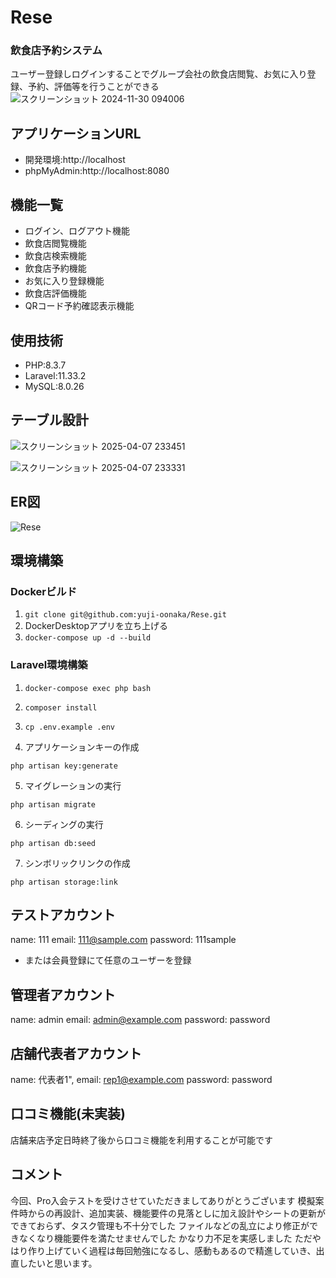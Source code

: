 # Rese 
### 飲食店予約システム
ユーザー登録しログインすることでグループ会社の飲食店閲覧、お気に入り登録、予約、評価等を行うことができる
![スクリーンショット 2024-11-30 094006](https://github.com/user-attachments/assets/5ae84db8-de2e-4fad-a8fb-b28a1937b20f)

## アプリケーションURL
- 開発環境:http://localhost  
- phpMyAdmin:http://localhost:8080

## 機能一覧
- ログイン、ログアウト機能
- 飲食店閲覧機能
- 飲食店検索機能
- 飲食店予約機能
- お気に入り登録機能
- 飲食店評価機能
- QRコード予約確認表示機能

## 使用技術
- PHP:8.3.7
- Laravel:11.33.2
- MySQL:8.0.26

## テーブル設計  
![スクリーンショット 2025-04-07 233451](https://github.com/user-attachments/assets/4c4b8d65-48ba-45ab-877f-e135209d5fea)

![スクリーンショット 2025-04-07 233331](https://github.com/user-attachments/assets/869ced62-89d1-4b62-9bee-a06a6c6eb9e0)



## ER図
![Rese](https://github.com/user-attachments/assets/19ff060f-9709-4288-8ce4-8783349d5e03)


## 環境構築  
### Dockerビルド
1. `git clone git@github.com:yuji-oonaka/Rese.git`
2. DockerDesktopアプリを立ち上げる
3. `docker-compose up -d --build`

### Laravel環境構築
1. `docker-compose exec php bash`
2. `composer install`
3. `cp .env.example .env`

4. アプリケーションキーの作成
```
php artisan key:generate
```
5. マイグレーションの実行
```
php artisan migrate
```
6. シーディングの実行
```
php artisan db:seed
```
7. シンボリックリンクの作成
```
php artisan storage:link
```
## テストアカウント
name: 111
email: 111@sample.com
password: 111sample
- または会員登録にて任意のユーザーを登録

## 管理者アカウント
name: admin
email: admin@example.com
password: password

## 店舗代表者アカウント
name: 代表者1",
email: rep1@example.com
password: password

## 口コミ機能(未実装)
店舗来店予定日時終了後から口コミ機能を利用することが可能です

## コメント
今回、Pro入会テストを受けさせていただきましてありがとうございます
模擬案件時からの再設計、追加実装、機能要件の見落としに加え設計やシートの更新ができておらず、タスク管理も不十分でした
ファイルなどの乱立により修正ができなくなり機能要件を満たせませんでした
かなり力不足を実感しました
ただやはり作り上げていく過程は毎回勉強になるし、感動もあるので精進していき、出直したいと思います。
